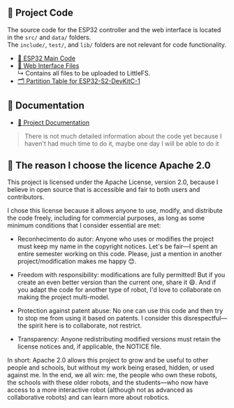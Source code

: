 ## 🔧 Project Code

The source code for the ESP32 controller and the web interface is located in the `src/` and `data/` folders.  
The `include/`, `test/`, and `lib/` folders are not relevant for code functionality.

- [📁 ESP32 Main Code](src/)
- [📁 Web Interface Files](data/)  
  ↳ Contains all files to be uploaded to LittleFS.
- [🗂️ Partition Table for ESP32-S2-DevKitC-1](partitions.csv)

## 📄 Documentation

- [📁 Project Documentation](docs/)
> There is not much detailed information about the code yet because I haven't had much time to do it, maybe one day I will be able to do it

## 📜 The reason I choose the licence Apache 2.0
This project is licensed under the Apache License, version 2.0, because I believe in open source that is accessible and fair to both users and contributors.

I chose this license because it allows anyone to use, modify, and distribute the code freely, including for commercial purposes, as long as some minimum conditions that I consider essential are met:

- Reconhecimento do autor: Anyone who uses or modifies the project must keep my name in the copyright notices. Let's be fair—I spent an entire semester working on this code. Please, just a mention in another project/modification makes me happy 😊.

- Freedom with responsibility: modifications are fully permitted! But if you create an even better version than the current one, share it 😄. And if you adapt the code for another type of robot, I'd love to collaborate on making the project multi-model.

- Protection against patent abuse: No one can use this code and then try to stop me from using it based on patents. I consider this disrespectful—the spirit here is to collaborate, not restrict.

- Transparency: Anyone redistributing modified versions must retain the license notices and, if applicable, the NOTICE file.

In short: Apache 2.0 allows this project to grow and be useful to other people and schools, but without my work being erased, hidden, or used against me.
In the end, we all win: me, the people who own these robots, the schools with these older robots, and the students—who now have access to a more interactive robot (although not as advanced as collaborative robots) and can learn more about robotics.
